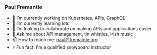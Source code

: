 ### Paul Fremantle

- 🔭 I’m currently working on Kubernetes, APIs, GraphQL
- 🌱 I’m currently learning lots
- 👯 I’m looking to collaborate on making APIs and applications easier
- 💬 Ask me about API management, tin whistles, Irish music
- 📫 How to reach me: paul@fremantle.org
- ⚡ Fun fact: I'm a qualified snowboard instructor
